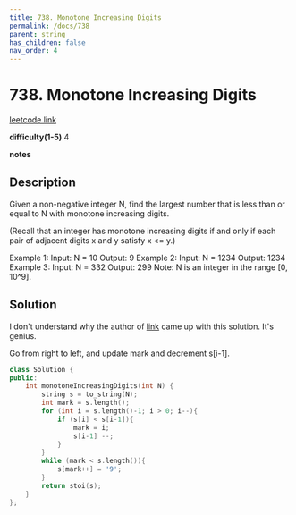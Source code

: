 ```yaml
---
title: 738. Monotone Increasing Digits
permalink: /docs/738
parent: string
has_children: false
nav_order: 4
---
```

# 738. Monotone Increasing Digits
[leetcode link](https://leetcode.com/problems/monotone-increasing-digits/)

**difficulty(1-5)** 
4

**notes**   


## Description
Given a non-negative integer N, find the largest number that is less than or equal to N with monotone increasing digits.

(Recall that an integer has monotone increasing digits if and only if each pair of adjacent digits x and y satisfy x <= y.)

Example 1:
Input: N = 10
Output: 9
Example 2:
Input: N = 1234
Output: 1234
Example 3:
Input: N = 332
Output: 299
Note: N is an integer in the range [0, 10^9].

## Solution
I don't understand why the author of [link](https://leetcode.com/problems/monotone-increasing-digits/discuss/109811/Simple-and-very-short-C%2B%2B-solution) came up with this solution. It's genius.

Go from right to left, and update mark and decrement s[i-1].

```c++
class Solution {
public:
    int monotoneIncreasingDigits(int N) {
        string s = to_string(N);
        int mark = s.length();
        for (int i = s.length()-1; i > 0; i--){
            if (s[i] < s[i-1]){
                mark = i;
                s[i-1] --;
            }
        }
        while (mark < s.length()){
            s[mark++] = '9';
        }
        return stoi(s);
    }
};
```

<!-- 
Default label
{: .label }

Blue label
{: .label .label-blue }

Stable
{: .label .label-green }

New release
{: .label .label-purple }

Coming soon
{: .label .label-yellow }

Deprecated
{: .label .label-red } -->
